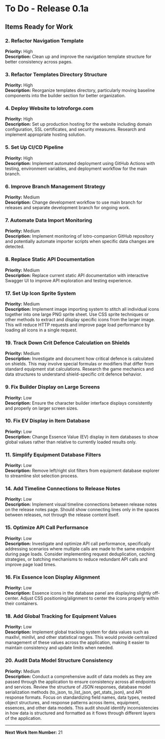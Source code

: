 # To Do - Release 0.1a

## Items Ready for Work


### 2. Refactor Navigation Template
**Priority:** High  
**Description:** Clean up and improve the navigation template structure for better consistency across pages.

### 3. Refactor Templates Directory Structure
**Priority:** High  
**Description:** Reorganize templates directory, particularly moving baseline components into the builder section for better organization.

### 4. Deploy Website to lotroforge.com
**Priority:** High  
**Description:** Set up production hosting for the website including domain configuration, SSL certificates, and security measures. Research and implement appropriate hosting solution.

### 5. Set Up CI/CD Pipeline
**Priority:** High  
**Description:** Implement automated deployment using GitHub Actions with testing, environment variables, and deployment workflow for the main branch.

### 6. Improve Branch Management Strategy
**Priority:** Medium  
**Description:** Change development workflow to use main branch for releases and separate development branch for ongoing work.

### 7. Automate Data Import Monitoring
**Priority:** Medium  
**Description:** Implement monitoring of lotro-companion GitHub repository and potentially automate importer scripts when specific data changes are detected.

### 8. Replace Static API Documentation
**Priority:** Medium  
**Description:** Replace current static API documentation with interactive Swagger UI to improve API exploration and testing experience.

### 17. Set Up Icon Sprite System
**Priority:** Medium  
**Description:** Implement image importing system to stitch all individual icons together into one large PNG sprite sheet. Use CSS sprite techniques or other methods to extract and display specific icons from the larger image. This will reduce HTTP requests and improve page load performance by loading all icons in a single request.

### 19. Track Down Crit Defence Calculation on Shields
**Priority:** Medium  
**Description:** Investigate and document how critical defence is calculated on shields. This may involve special formulas or modifiers that differ from standard equipment stat calculations. Research the game mechanics and data structures to understand shield-specific crit defence behavior.

### 9. Fix Builder Display on Large Screens
**Priority:** Low  
**Description:** Ensure the character builder interface displays consistently and properly on larger screen sizes.

### 10. Fix EV Display in Item Database
**Priority:** Low  
**Description:** Change Essence Value (EV) display in item databases to show global values rather than relative to currently loaded results only.

### 11. Simplify Equipment Database Filters
**Priority:** Low  
**Description:** Remove left/right slot filters from equipment database explorer to streamline slot selection process.

### 14. Add Timeline Connections to Release Notes
**Priority:** Low  
**Description:** Implement visual timeline connections between release notes on the release notes page. Should show connecting lines only in the spaces between releases, not through the release content itself.

### 15. Optimize API Call Performance
**Priority:** Low  
**Description:** Investigate and optimize API call performance, specifically addressing scenarios where multiple calls are made to the same endpoint during page loads. Consider implementing request deduplication, caching strategies, or batching mechanisms to reduce redundant API calls and improve page load times.

### 16. Fix Essence Icon Display Alignment
**Priority:** Low  
**Description:** Essence icons in the database panel are displaying slightly off-center. Adjust CSS positioning/alignment to center the icons properly within their containers.

### 18. Add Global Tracking for Equipment Values
**Priority:** Low  
**Description:** Implement global tracking system for data values such as maxIlvl, minIlvl, and other statistical ranges. This would provide centralized management of these values across the application, making it easier to maintain consistency and update limits when needed.

### 20. Audit Data Model Structure Consistency
**Priority:** Medium  
**Description:** Conduct a comprehensive audit of data models as they are passed through the application to ensure consistency across all endpoints and services. Review the structure of JSON responses, database model serialization methods (to_json, to_list_json, get_stats_json), and API response formats. Focus on standardizing field names, data types, nested object structures, and response patterns across items, equipment, essences, and other data models. This audit should identify inconsistencies in how data is structured and formatted as it flows through different layers of the application.

---

**Next Work Item Number:** 21

